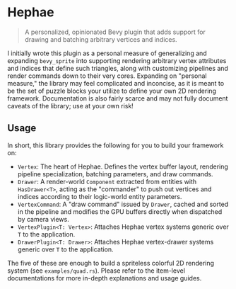 # Hephae

> A personalized, opinionated Bevy plugin that adds support for drawing and batching arbitrary vertices and indices.

I initially wrote this plugin as a personal measure of generalizing and expanding `bevy_sprite` into supporting rendering arbitrary vertex attributes and indices that define such triangles, along with customizing pipelines and render commands down to their very cores. Expanding on "personal measure," the library may feel complicated and inconcise, as it is meant to be the set of puzzle blocks your utilize to define your own 2D rendering framework. Documentation is also fairly scarce and may not fully document caveats of the library; use at your own risk!

## Usage

In short, this library provides the following for you to build your framework on:
- `Vertex`: The heart of Hephae. Defines the vertex buffer layout, rendering pipeline specialization, batching parameters, and draw commands.
- `Drawer`: A render-world `Component` extracted from entities with `HasDrawer<T>`, acting as the "commander" to push out vertices and indices according to their logic-world entity parameters.
- `VertexCommand`: A "draw command" issued by `Drawer`, cached and sorted in the pipeline and modifies the GPU buffers directly when dispatched by camera views.
- `VertexPlugin<T: Vertex>`: Attaches Hephae vertex systems generic over `T` to the application.
- `DrawerPlugin<T: Drawer>`: Attaches Hephae vertex-drawer systems generic over `T` to the application.

The five of these are enough to build a spriteless colorful 2D rendering system (see `examples/quad.rs`). Please refer to the item-level documentations for more in-depth explanations and usage guides.

